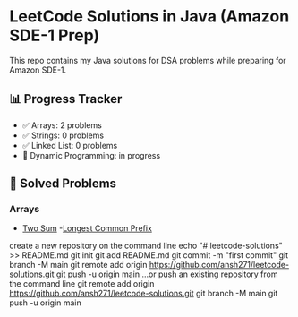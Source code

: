 # LeetCode Solutions in Java (Amazon SDE-1 Prep)

This repo contains my Java solutions for DSA problems while preparing for Amazon SDE-1.

## 📊 Progress Tracker
- ✅ Arrays: 2 problems
- ✅ Strings: 0 problems
- ✅ Linked List: 0 problems
- 🔄 Dynamic Programming: in progress

## 📂 Solved Problems
### Arrays
- [Two Sum](arrays/twosum.java)
-[Longest Common Prefix](arrays/LongestCommonPrefix.java)





create a new repository on the command line
echo "# leetcode-solutions" >> README.md
    git init
    git add README.md
    git commit -m "first commit"
    git branch -M main
    git remote add origin https://github.com/ansh271/leetcode-solutions.git
    git push -u origin main
…or push an existing repository from the command line
    git remote add origin https://github.com/ansh271/leetcode-solutions.git
    git branch -M main
    git push -u origin main